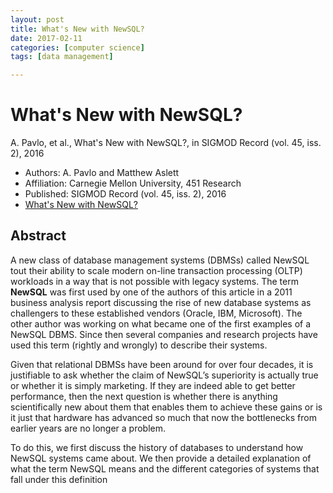 ```yaml
---
layout: post
title: What's New with NewSQL?
date: 2017-02-11
categories: [computer science]
tags: [data management]

---
```



What's New with NewSQL?
===
A. Pavlo, et al., What's New with NewSQL?, in SIGMOD Record (vol. 45, iss. 2), 2016

* Authors: A. Pavlo and Matthew Aslett
* Affiliation: Carnegie Mellon University, 451 Research
* Published: SIGMOD Record (vol. 45, iss. 2), 2016
* [What's New with NewSQL?](http://15721.courses.cs.cmu.edu/spring2017/papers/01-intro/pavlo-newsql-sigmodrec2016.pdf)

## Abstract

A new class of database management systems (DBMSs) called NewSQL tout their ability to scale modern on-line transaction processing (OLTP) workloads in a way that is not possible with legacy systems. The term **NewSQL** was first used by one of the authors of this article in a 2011 business analysis report discussing the rise of new database systems as challengers to these established vendors (Oracle, IBM, Microsoft). The other author was working on what became one of the first examples of a NewSQL DBMS. Since then several companies and research projects have used this term (rightly and wrongly) to describe their systems.
Given that relational DBMSs have been around for over four decades, it is justifiable to ask whether the claim of NewSQL’s superiority is actually true or whether it is simply marketing. If they are indeed able to get better performance, then the next question is whether there is anything scientifically new about them that enables them to achieve these gains or is it just that hardware has advanced so much that now the bottlenecks from earlier years are no longer a problem.
To do this, we first discuss the history of databases to understand how NewSQL systems came about. We then provide a detailed explanation of what the term NewSQL means and the different categories of systems that fall under this definition